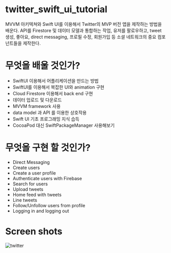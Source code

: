 # twitter_swift_ui_tutorial

MVVM 아키텍쳐와 Swift UI를 이용해서 Twitter의 MVP 버전 앱을 제작하는 방법을 배운다.
API를 Firestore 및 데이터 모델과 통합하는 작업, 유저를 팔로우하고, tweet 생성, 좋아요, direct messaging, 프로필 수정, 회원가입 등
소셜 네트워크의 중요 컴포넌트들을 제작한다.

# 무엇을 배울 것인가?

- SwiftUI 이용해서 어플리케이션을 만드는 방법
- SwiftUI를 이용해서 복잡한 UI와 animation 구현
- Cloud Firestore 이용해서 back end 구현
- 데이터 업로드 및 다운로드
- MVVM framework 사용
- data model 과 API 를 이용한 상호작용
- Swift UI 기초 프로그래밍 지식 습득
- CocoaPod 대신 SwiftPackageManager 사용해보기

# 무엇을 구현 할 것인가?

- Direct Messaging
- Create users
- Create a user profile
- Authenticate users with Firebase
- Search for users
- Upload tweets
- Home feed with tweets
- Line tweets
- Follow/Unfollow users from profile
- Logging in and logging out

# Screen shots

![twitter](https://user-images.githubusercontent.com/34573243/142372436-cdd59edc-fd67-40b5-ac77-cd9753b4dc4a.png)

